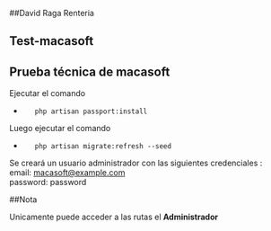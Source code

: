 ##David Raga Renteria

## Test-macasoft

## Prueba técnica de macasoft

Ejecutar el comando 

*        php artisan passport:install
Luego ejecutar el comando
*        php artisan migrate:refresh --seed

Se creará un usuario administrador con las siguientes credenciales : </br>
email: macasoft@example.com </br>
password: password</br>


##Nota

Unicamente puede acceder a las rutas el <strong>Administrador</strong>

